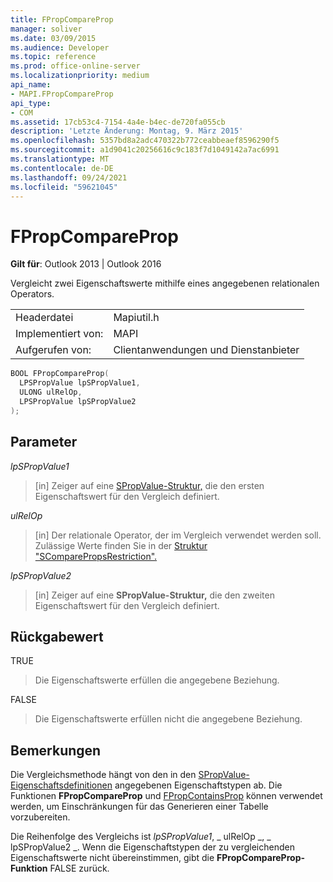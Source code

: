 ```yaml
---
title: FPropCompareProp
manager: soliver
ms.date: 03/09/2015
ms.audience: Developer
ms.topic: reference
ms.prod: office-online-server
ms.localizationpriority: medium
api_name:
- MAPI.FPropCompareProp
api_type:
- COM
ms.assetid: 17cb53c4-7154-4a4e-b4ec-de720fa055cb
description: 'Letzte Änderung: Montag, 9. März 2015'
ms.openlocfilehash: 5357bd8a2adc470322b772ceabbeaef8596290f5
ms.sourcegitcommit: a1d9041c20256616c9c183f7d1049142a7ac6991
ms.translationtype: MT
ms.contentlocale: de-DE
ms.lasthandoff: 09/24/2021
ms.locfileid: "59621045"
---
```

# <a name="fpropcompareprop"></a>FPropCompareProp

**Gilt für**: Outlook 2013 | Outlook 2016 
  
Vergleicht zwei Eigenschaftswerte mithilfe eines angegebenen relationalen Operators. 
  
|||
|:-----|:-----|
|Headerdatei  <br/> |Mapiutil.h  <br/> |
|Implementiert von:  <br/> |MAPI  <br/> |
|Aufgerufen von:  <br/> |Clientanwendungen und Dienstanbieter  <br/> |
   
```cpp
BOOL FPropCompareProp(
  LPSPropValue lpSPropValue1,
  ULONG ulRelOp,
  LPSPropValue lpSPropValue2
);
```

## <a name="parameters"></a>Parameter

_lpSPropValue1_
  
> [in] Zeiger auf eine [SPropValue-Struktur,](spropvalue.md) die den ersten Eigenschaftswert für den Vergleich definiert. 
    
_ulRelOp_
  
> [in] Der relationale Operator, der im Vergleich verwendet werden soll. Zulässige Werte finden Sie in der [Struktur "SComparePropsRestriction".](scomparepropsrestriction.md) 
    
_lpSPropValue2_
  
> [in] Zeiger auf eine **SPropValue-Struktur,** die den zweiten Eigenschaftswert für den Vergleich definiert. 
    
## <a name="return-value"></a>Rückgabewert

TRUE 
  
> Die Eigenschaftswerte erfüllen die angegebene Beziehung. 
    
FALSE 
  
> Die Eigenschaftswerte erfüllen nicht die angegebene Beziehung.
    
## <a name="remarks"></a>Bemerkungen

Die Vergleichsmethode hängt von den in den [SPropValue-Eigenschaftsdefinitionen](spropvalue.md) angegebenen Eigenschaftstypen ab. Die Funktionen **FPropCompareProp** und [FPropContainsProp](fpropcontainsprop.md) können verwendet werden, um Einschränkungen für das Generieren einer Tabelle vorzubereiten. 
  
Die Reihenfolge des Vergleichs ist  _lpSPropValue1_, _ ulRelOp _, _ lpSPropValue2 _. Wenn die Eigenschaftstypen der zu vergleichenden Eigenschaftswerte nicht übereinstimmen, gibt die **FPropCompareProp-Funktion** FALSE zurück. 
  

